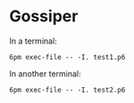# Gossiper

In a terminal:

`6pm exec-file -- -I. test1.p6`

In another terminal:

`6pm exec-file -- -I. test2.p6`
